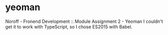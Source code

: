# yeoman
Noroff - Fronend Development :: Module Assignment 2 - Yeoman
I couldn't get it to work with TypeScript, so I chose ES2015 with Babel.
